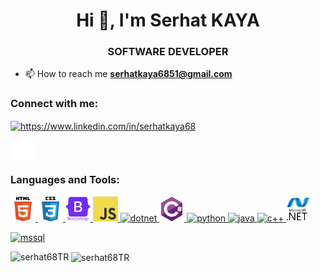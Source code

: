 <h1 align="center">Hi 👋, I'm Serhat KAYA</h1>
<h3 align="center">SOFTWARE DEVELOPER</h3>

<p align="left"> <a href="https://github.com/ryo-ma/github-profile-trophy"></a> </p>

- 📫 How to reach me **serhatkaya6851@gmail.com**

<h3 align="left">Connect with me:</h3>
<p align="left">
<a href="https://www.linkedin.com/in/serhatkaya68" target="blank"><img align="center" src="https://raw.githubusercontent.com/rahuldkjain/github-profile-readme-generator/master/src/images/icons/Social/linked-in-alt.svg" alt="https://www.linkedin.com/in/serhatkaya68" height="30" width="40" /></a>
</p>
<a href="https://medium.com/@serhatkaya6851" target="blank"><img align="center" src="https://github.com/Medium/medium-logos/blob/master/03_Symbol/02_White/PNG/RGB/Medium-Symbol-White-RGB%401x.png" alt="https://medium.com/@serhatkaya6851" height="30" width="40" /></a>
</p>

<h3 align="left">Languages and Tools:</h3>
<p align="left"> 
  <a href="https://www.w3.org/html/" target="_blank" rel="noreferrer"> <img src="https://raw.githubusercontent.com/devicons/devicon/master/icons/html5/html5-original-wordmark.svg" alt="html5" width="40" height="40"/> </a>
  <a href="https://www.w3schools.com/css/" target="_blank" rel="noreferrer"> <img src="https://raw.githubusercontent.com/devicons/devicon/master/icons/css3/css3-original-wordmark.svg" alt="css3" width="40" height="40"/> </a> 
<a href="https://getbootstrap.com" target="_blank" rel="noreferrer"> <img src="https://raw.githubusercontent.com/devicons/devicon/master/icons/bootstrap/bootstrap-plain-wordmark.svg" alt="bootstrap" width="40" height="40"/> </a> 
  <a href="https://www.javascript.com/" target="_blank" rel="noreferrer"> <img src="https://raw.githubusercontent.com/github/explore/80688e429a7d4ef2fca1e82350fe8e3517d3494d/topics/javascript/javascript.png" alt="bootstrap" width="40" height="40"/> </a> 
  <a href="https://reactjs.org/" target="_blank" rel="noreferrer"> <img src="https://upload.wikimedia.org/wikipedia/commons/thumb/a/a7/React-icon.svg/1200px-React-icon.svg.png" alt="dotnet" width="40" height="40"/> </a> 
<a href="https://www.w3schools.com/cs/" target="_blank" rel="noreferrer"> <img src="https://raw.githubusercontent.com/devicons/devicon/master/icons/csharp/csharp-original.svg" alt="csharp" width="40" height="40"/> </a> 
<a href="https://www.python.org/" target="_blank" rel="noreferrer"> <img src="https://cdn3.iconfinder.com/data/icons/logos-and-brands-adobe/512/267_Python-512.png" alt="python" width="40" height="40"/> </a> 
<a href="https://www.java.com/tr/" target="_blank" rel="noreferrer"> <img src="https://brandslogos.com/wp-content/uploads/images/large/java-logo-1.png" alt="java" width="40" height="40"/> </a> 
<a href="https://www.w3schools.com/cpp/" target="_blank" rel="noreferrer"> <img src="https://upload.wikimedia.org/wikipedia/commons/3/32/C%2B%2B_logo.png" alt="c++" width="40" height="40"/> </a> 
<a href="https://dotnet.microsoft.com/" target="_blank" rel="noreferrer"> <img src="https://raw.githubusercontent.com/devicons/devicon/master/icons/dot-net/dot-net-original-wordmark.svg" alt="dotnet" width="40" height="40"/> </a> 
 
<a href="https://www.microsoft.com/en-us/sql-server" target="_blank" rel="noreferrer"> <img src="https://www.svgrepo.com/show/303229/microsoft-sql-server-logo.svg" alt="mssql" width="40" height="40"/> </a> </p>

<p><img align="left" src="https://github-readme-stats.vercel.app/api/top-langs?username=serhat68TR&show_icons=true&locale=en&layout=compact" alt="serhat68TR" /></p>

<p>&nbsp;<img align="center" src="https://github-readme-stats.vercel.app/api?username=Serhat68TR&show_icons=true&locale=en" alt="serhat68TR" /></p>
